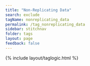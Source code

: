 ```yaml
---
title: "Non-Replicating Data"
search: exclude
tagName: nonreplicating_data
permalink: /tag_nonreplicating_data
sidebar: stitchnav
folder: tags
layout: page
feedback: false
---
```

{% include layout/taglogic.html %}


